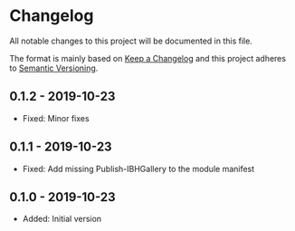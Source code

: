 # Changelog

All notable changes to this project will be documented in this file.

The format is mainly based on [Keep a Changelog](http://keepachangelog.com/)
and this project adheres to [Semantic Versioning](http://semver.org/).

## 0.1.2 - 2019-10-23

* Fixed: Minor fixes

## 0.1.1 - 2019-10-23

* Fixed: Add missing Publish-IBHGallery to the module manifest

## 0.1.0 - 2019-10-23

* Added: Initial version
